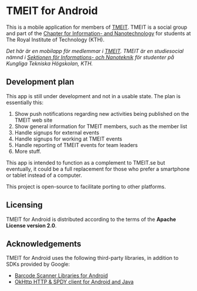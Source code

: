 TMEIT for Android
=================

This is a mobile application for members of [TMEIT](http://tmeit.se). TMEIT is a social group
and part of the [Chapter for Information- and Nanotechnology](http://insektionen.se) for
students at The Royal Institute of Technology (KTH).

_Det här är en mobilapp för medlemmar i [TMEIT](http://tmeit.se). TMEIT är en studiesocial
nämnd i [Sektionen för Informations- och Nanoteknik](http://insektionen.se) för studenter
på Kungliga Tekniska Högskolan, KTH._

## Development plan
This app is still under development and not in a usable state. The plan is essentially this:

1. Show push notifications regarding new activities being published on the TMEIT web site
2. Show general information for TMEIT members, such as the member list
3. Handle signups for external events
4. Handle signups for working at TMEIT events
5. Handle reporting of TMEIT events for team leaders
6. More stuff.

This app is intended to function as a complement to TMEIT.se but eventually, it could be
a full replacement for those who prefer a smartphone or tablet instead of a computer.

This project is open-source to facilitate porting to other platforms.

## Licensing
TMEIT for Android is distributed according to the terms of the **Apache License version 2.0**.

## Acknowledgements
TMEIT for Android uses the following third-party libraries, in addition to SDKs provided by Google:

* [Barcode Scanner Libraries for Android](https://github.com/dm77/barcodescanner)
* [OkHttp HTTP & SPDY client for Android and Java](https://github.com/square/okhttp)
